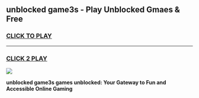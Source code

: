 
## unblocked game3s - Play Unblocked Gmaes & Free
<h3>
<a href="https://news.freeplayer.one?title=unblocked_game3s&ref=16F">CLICK TO PLAY</a></h3>
<hr>

<h3>
<a href="https://news.freeplayer.one?title=unblocked_game3s&ref=16F">CLICK 2 PLAY</a>
  
</h3>

<a href="https://news.freeplayer.one?title=unblocked_game3s&ref=16F/"><img src="https://clearcache.store/games.png"></a>


**unblocked game3s games unblocked: Your Gateway to Fun and Accessible Online Gaming**
